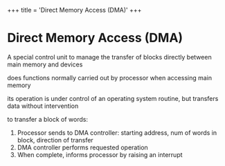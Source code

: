 +++
title = 'Direct Memory Access (DMA)'
+++
# Direct Memory Access (DMA)
A special control unit to manage the transfer of blocks directly between main memory and devices

does functions normally carried out by processor when accessing main memory

its operation is under control of an operating system routine, but transfers data without intervention

to transfer a block of words:

1. Processor sends to DMA controller: starting address, num of words in block, direction of transfer
2. DMA controller performs requested operation
3. When complete, informs processor by raising an interrupt
